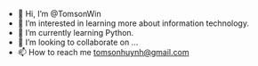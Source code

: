 - 👋 Hi, I’m @TomsonWin
- 👀 I’m interested in learning more about information technology.
- 🌱 I’m currently learning Python.
- 💞️ I’m looking to collaborate on ...
- 📫 How to reach me tomsonhuynh@gmail.com

<!---
TomsonWin/TomsonWin is a ✨ special ✨ repository because its `README.md` (this file) appears on your GitHub profile.
You can click the Preview link to take a look at your changes.
--->
